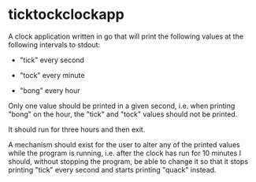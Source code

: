# ticktockclockapp

A clock application written in go that will print the following values at the following intervals to stdout:

- "tick" every second

- "tock" every minute

- "bong" every hour

Only one value should be printed in a given second, i.e. when printing "bong" on the hour, the "tick" and "tock" values should not be printed.

It should run for three hours and then exit.

A mechanism should exist for the user to alter any of the printed values while the program is running, i.e. after the clock has run for 10 minutes I should, without stopping the program, be able to change it so that it stops printing "tick" every second and starts printing "quack" instead.